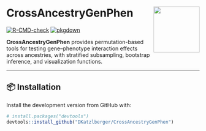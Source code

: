 # CrossAncestryGenPhen <img src="man/figures/logo.png" align="right" height="120"/>

[![R-CMD-check](https://github.com/DKatzlberger/CrossAncestryGenPhen/actions/workflows/R-CMD-check.yaml/badge.svg)](https://github.com/DKatzlberger/CrossAncestryGenPhen/actions)
[![pkgdown](https://github.com/DKatzlberger/CrossAncestryGenPhen/actions/workflows/pkgdown.yaml/badge.svg)](https://DKatzlberger.github.io/CrossAncestryGenPhen/)

**CrossAncestryGenPhen** provides permutation-based tools for testing gene–phenotype interaction effects across ancestries, with stratified subsampling, bootstrap inference, and visualization functions.

---

## 📦 Installation

Install the development version from GitHub with:

```r
# install.packages("devtools")
devtools::install_github("DKatzlberger/CrossAncestryGenPhen")
```
